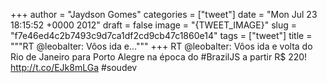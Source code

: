 
+++
author = "Jaydson Gomes"
categories = ["tweet"]
date = "Mon Jul 23 18:15:52 +0000 2012"
draft = false
image = "{TWEET_IMAGE}"
slug = "f7e46ed4c2b7493c9d7ca1df2cd9cb47c1860e14"
tags = ["tweet"]
title = """RT @leobalter: Vôos ida e..."""
+++
RT @leobalter: Vôos ida e volta do Rio de Janeiro para Porto Alegre na época do #BrazilJS a partir R$ 220! http://t.co/EJk8mLGa #soudev

